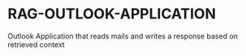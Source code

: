 # RAG-OUTLOOK-APPLICATION
Outlook Application that reads mails and writes a response based on retrieved context
